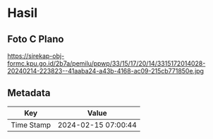 # Hasil

## Foto C Plano

https://sirekap-obj-formc.kpu.go.id/2b7a/pemilu/ppwp/33/15/17/20/14/3315172014028-20240214-223823--41aaba24-a43b-4168-ac09-215cb771850e.jpg


## Metadata

| Key        | Value               |
| ---------- | ------------------- |
| Time Stamp | 2024-02-15 07:00:44 |



